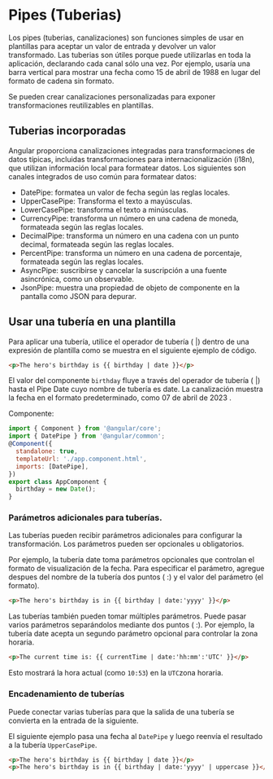 # Pipes (Tuberias)


Los pipes (tuberias, canalizaciones) son funciones simples de usar en plantillas para aceptar un valor de entrada y devolver un valor transformado. Las tuberias son útiles porque puede utilizarlas en toda la aplicación, declarando cada canal sólo una vez. Por ejemplo, usaría una barra vertical para mostrar una fecha como 15 de abril de 1988 en lugar del formato de cadena sin formato.

Se pueden crear  canalizaciones  personalizadas para exponer transformaciones reutilizables en plantillas.

## Tuberias incorporadas
Angular proporciona canalizaciones integradas para transformaciones de datos típicas, incluidas transformaciones para internacionalización (i18n), que utilizan información local para formatear datos. Los siguientes son canales integrados de uso común para formatear datos:

- DatePipe: formatea un valor de fecha según las reglas locales.
- UpperCasePipe: Transforma el texto a mayúsculas.
- LowerCasePipe: transforma el texto a minúsculas.
- CurrencyPipe: transforma un número en una cadena de moneda, formateada según las reglas locales.
- DecimalPipe: transforma un número en una cadena con un punto decimal, formateada según las reglas locales.
- PercentPipe: transforma un número en una cadena de porcentaje, formateada según las reglas locales.
- AsyncPipe: suscribirse y cancelar la suscripción a una fuente asincrónica, como un observable.
- JsonPipe: muestra una propiedad de objeto de componente en la pantalla como JSON para depurar.

## Usar una tubería en una plantilla

Para aplicar una tubería, utilice el operador de tubería ( |) dentro de una expresión de plantilla como se muestra en el siguiente ejemplo de código.

```html
<p>The hero's birthday is {{ birthday | date }}</p>
```
El valor del componente `birthday` fluye a través del operador de tubería ( |) hasta el Pipe Date cuyo nombre de tubería es date. La canalización muestra la fecha en el formato predeterminado, como 07 de abril de 2023 .

Componente:
```javascript
import { Component } from '@angular/core';
import { DatePipe } from '@angular/common';
@Component({
  standalone: true,
  templateUrl: './app.component.html',
  imports: [DatePipe],
})
export class AppComponent {
  birthday = new Date();
}
```

### Parámetros adicionales para tuberías.
Las tuberías pueden recibir  parámetros adicionales para configurar la transformación. Los parámetros pueden ser opcionales u obligatorios.

Por ejemplo, la tubería date toma parámetros opcionales que controlan el formato de visualización de la fecha. Para especificar el parámetro, agregue despues del nombre de la tubería  dos puntos ( :) y el valor del parámetro (el formato).

```html
<p>The hero's birthday is in {{ birthday | date:'yyyy' }}</p>
```
Las tuberías también pueden tomar múltiples parámetros. Puede pasar varios parámetros separándolos mediante dos puntos ( :). Por ejemplo, la tubería date acepta un segundo parámetro opcional para controlar la zona horaria.

```html
<p>The current time is: {{ currentTime | date:'hh:mm':'UTC' }}</p>
```
Esto mostrará la hora actual (como `10:53`) en la `UTC`zona horaria.
### Encadenamiento de tuberías
Puede conectar varias tuberías para que la salida de una tubería se convierta en la entrada de la siguiente.

El siguiente ejemplo pasa una fecha al `DatePipe` y luego reenvía el resultado a la tubería `UpperCasePipe`.


```html
<p>The hero's birthday is {{ birthday | date }}</p>
<p>The hero's birthday is in {{ birthday | date:'yyyy' | uppercase }}</p>
```




<!--stackedit_data:
eyJoaXN0b3J5IjpbMTIwMjIxMTUzNSwxNTA5NjUwODMzXX0=
-->
